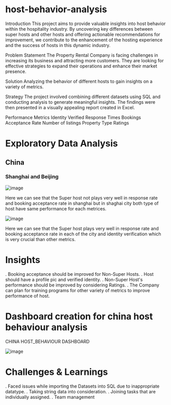 # host-behavior-analysis
Introduction
This project aims to provide valuable insights into host behavior within the hospitality industry. By uncovering key differences between super hosts and other hosts and offering actionable recommendations for improvement, we contribute to the enhancement of the hosting experience and the success of hosts in this dynamic industry.

Problem Statement
The Property Rental Company is facing challenges in increasing its business and attracting more customers. They are looking for effective strategies to expand their operations and enhance their market presence.

Solution
Analyzing the behavior of different hosts to gain insights on a variety of metrics.

Strategy
The project involved combining different datasets using SQL and conducting analysis to generate meaningful insights. The findings were then presented in a visually appealing report created in Excel.

Performance Metrics
Identity Verified
Response Times
Bookings Acceptance Rate
Number of listings
Property Type
Ratings

# Exploratory Data Analysis

## China

### Shanghai and Beijing

![image](https://github.com/avi251295/host-behavior-analysis/assets/120267658/5e0f4343-559e-4ea9-a662-a661eac61fa5)


Here we can see that the Super host not plays very well in response rate and booking acceptance rate in shanghai but 
in shaghai city both type of host have same performance for each metrices.

![image](https://github.com/avi251295/host-behavior-analysis/assets/120267658/3ed63906-fbe5-42a8-be46-dcf6f97f53e0)

Here we can see that the Super host plays very well in response rate and booking acceptance rate in each of the city and
identity verification which is very crucial than other metrics.

# Insights
. Booking acceptance should be improved for Non-Super Hosts.
. Host should have a profile pic and verified identity.
. Non-Super Host's performance should be improved by considering Ratings.
. The Company can plan for training programs for other variety of metrics to improve performance of host.

# Dashboard creation for china host behaviour analysis

CHINA HOST_BEHAVIOUR DASHBOARD																		
																		
																		
![image](https://github.com/avi251295/host-behavior-analysis/assets/120267658/a961516e-8fd2-455f-8ef3-53d487a524d5)


# Challenges & Learnings

. Faced issues while importing the Datasets into SQL due to inappropriate datatype.
. Taking string data into consideration.
. Joining tasks that are individually assigned.
. Team management





